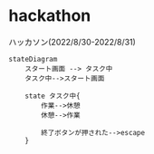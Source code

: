 # hackathon
ハッカソン(2022/8/30-2022/8/31)

```Mermaid
stateDiagram
    スタート画面 --> タスク中
    タスク中-->スタート画面
     
    state タスク中{
        作業-->休憩
        休憩-->作業

        終了ボタンが押された-->escape
    }
```